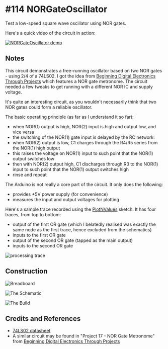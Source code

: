 # #114 NORGateOscillator

Test a low-speed square wave oscillator using NOR gates.

Here's a quick video of the circuit in action:

[![NORGateOscillator demo](https://img.youtube.com/vi/D6UURcxSMp0/0.jpg)](https://www.youtube.com/watch?v=D6UURcxSMp0)


## Notes

This circuit demonstrates a free-running oscillator based on two NOR gates - using 2/4 of a 74LS02.
I got the idea from [Beginning Digital Electronics Through Projects](http://www.amazon.com/gp/product/0750672692/ref=as_li_tl?ie=UTF8&camp=1789&creative=390957&creativeASIN=0750672692&linkCode=as2&tag=itsaprli-20&linkId=S6GVIV6DHZABMHTA) which features a NOR gate metronome. The circuit needed a few tweaks to get running with a different NOR IC and supply voltage.

It's quite an interesting circuit, as you wouldn't necessarily think that two NOR gates could form a reliable oscillator.

The basic operating principle (as far as I understand it so far):
* when NOR(1) output is high, NOR(2) input is high and output low, and vice versa
* the switching of the NOR(1) gate input is delayed by the RC network:
* when NOR(2) output is low, C1 charges through the R4/R5 series from the NOR(1) high output
* this raises the voltage on NOR(1) input to such point that the NOR(1) output switches low
* then with NOR(2) output high, C1 discharges through R3 to the NOR(1) input to such point that the NOR(1) output switches high
* rinse and repeat

The Arduino is not really a core part of the circuit. It only does the following:
* provides +5V power supply (for convenience)
* measures the input and output voltages for plotting

Here's a sample trace recorded using the [PlotNValues](../../playground/PlotNValues) sketch.
It has four traces, from top to bottom:
* output of the first OR gate (which I belatedly realised was exactly the same node as the first trace, hence excluded from the schematics)
* inputs to the first OR gate
* output of the second OR gate (tapped as the main output)
* inputs to the second OR gate

![processing trace](./assets/processing_trace.png?raw=true)

## Construction

![Breadboard](./assets/NORGateOscillator_bb.jpg?raw=true)

![The Schematic](./assets/NORGateOscillator_schematic.jpg?raw=true)

![The Build](./assets/NORGateOscillator_build.jpg?raw=true)

## Credits and References

* [74LS02 datasheet](https://www.futurlec.com/74LS/74LS02.shtml)
* A similar circuit may be found in "Project 17 - NOR Gate Metronome" from [Beginning Digital Electronics Through Projects](http://www.amazon.com/gp/product/0750672692/ref=as_li_tl?ie=UTF8&camp=1789&creative=390957&creativeASIN=0750672692&linkCode=as2&tag=itsaprli-20&linkId=S6GVIV6DHZABMHTA)
